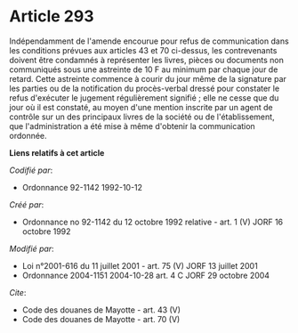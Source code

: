 # Article 293

Indépendamment de l'amende encourue pour refus de communication dans les conditions prévues aux articles 43 et 70 ci-dessus,
les contrevenants doivent être condamnés à représenter les livres, pièces ou documents non communiqués sous une astreinte de
10 F au minimum par chaque jour de retard. Cette astreinte commence à courir du jour même de la signature par les parties ou
de la notification du procès-verbal dressé pour constater le refus d'exécuter le jugement régulièrement signifié ; elle ne
cesse que du jour où il est constaté, au moyen d'une mention inscrite par un agent de contrôle sur un des principaux livres
de la société ou de l'établissement, que l'administration a été mise à même d'obtenir la communication ordonnée.

**Liens relatifs à cet article**

_Codifié par_:

  - Ordonnance 92-1142 1992-10-12

_Créé par_:

  - Ordonnance no 92-1142 du 12 octobre 1992 relative  - art. 1 (V) JORF 16 octobre 1992

_Modifié par_:

  - Loi n°2001-616 du 11 juillet 2001 - art. 75 (V) JORF 13 juillet 2001
  - Ordonnance 2004-1151 2004-10-28 art. 4 C JORF 29 octobre 2004

_Cite_:

  - Code des douanes de Mayotte - art. 43 (V)
  - Code des douanes de Mayotte - art. 70 (V)
